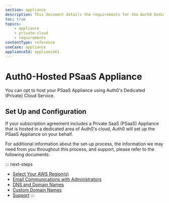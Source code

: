 ```yaml
---
section: appliance
description: This document details the requirements for the Auth0 Dedicated Cloud Service.
toc: true
topics:
    - appliance
    - private-cloud
    - requirements
contentType: reference
useCase: appliance
applianceId: appliance61
---
```

# Auth0-Hosted PSaaS Appliance

You can opt to host your PSaaS Appliance using Auth0's Dedicated (Private) Cloud Service.

## Set Up and Configuration

If your subscription agreement includes a Private SaaS (PSaaS) Appliance that is hosted in a dedicated area of Auth0's cloud, Auth0 will set up the PSaaS Appliance on your behalf.

For additional information about the set-up process, the information we may need from you throughout this process, and support, please refer to the following documents:

::: next-steps
* [Select Your AWS Region(s)](/appliance/auth0-hosted/aws-regions)
* [Email Communications with Administrators](/appliance/auth0-hosted/communication)
* [DNS and Domain Names](/appliance/auth0-hosted/dns)
* [Custom Domain Names](/appliance/auth0-hosted/custom-domains)
* [Support](/appliance/auth0-hosted/support)
:::